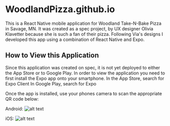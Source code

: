 # WoodlandPizza.github.io

This is a React Native mobile application for Woodland Take-N-Bake Pizza in Savage, MN.
It was created as a spec project, by UX designer Olivia Klavetter because she is such a fan of their pizza.
Following Via's designs I developed this app using a combination of React Native and Expo.

## How to View this Application

Since this application was created on spec, it is not yet deployed to either the App Store or to Google Play.
In order to view the application you need to first install the Expo app onto your smartphone.
In the App Store, search for Expo Client
In Google Play, search for Expo

Once the app is installed, use your phones camera to scan the appropriate QR code below:

Android:
![alt text](https://woodlandpizza.github.io/android.png "Expo App on Android")

iOS:
![alt text](https://woodlandpizza.github.io/ios.png "Expo App on iOS")

